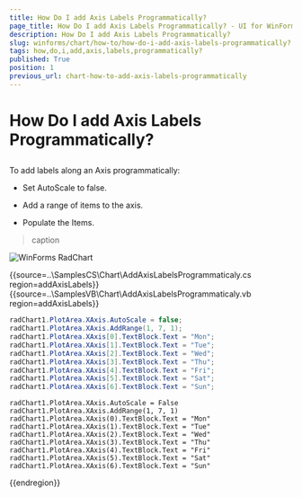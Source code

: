 ```yaml
---
title: How Do I add Axis Labels Programmatically?
page_title: How Do I add Axis Labels Programmatically? - UI for WinForms Documentation
description: How Do I add Axis Labels Programmatically?
slug: winforms/chart/how-to/how-do-i-add-axis-labels-programmatically?
tags: how,do,i,add,axis,labels,programmatically?
published: True
position: 1
previous_url: chart-how-to-add-axis-labels-programmatically
---
```


# How Do I add Axis Labels Programmatically?



## 

To add labels along an Axis programmatically:

* Set AutoScale to false.

* Add a range of items to the axis.

* Populate the Items.




>caption 

![WinForms RadChart ](images/chart-how-to-add-axis-labels-programmatically001.png) 

{{source=..\SamplesCS\Chart\AddAxisLabelsProgrammaticaly.cs region=addAxisLabels}} 
{{source=..\SamplesVB\Chart\AddAxisLabelsProgrammaticaly.vb region=addAxisLabels}} 

````C#
radChart1.PlotArea.XAxis.AutoScale = false;
radChart1.PlotArea.XAxis.AddRange(1, 7, 1);
radChart1.PlotArea.XAxis[0].TextBlock.Text = "Mon";
radChart1.PlotArea.XAxis[1].TextBlock.Text = "Tue";
radChart1.PlotArea.XAxis[2].TextBlock.Text = "Wed";
radChart1.PlotArea.XAxis[3].TextBlock.Text = "Thu";
radChart1.PlotArea.XAxis[4].TextBlock.Text = "Fri";
radChart1.PlotArea.XAxis[5].TextBlock.Text = "Sat";
radChart1.PlotArea.XAxis[6].TextBlock.Text = "Sun";

````
````VB.NET
radChart1.PlotArea.XAxis.AutoScale = False
radChart1.PlotArea.XAxis.AddRange(1, 7, 1)
radChart1.PlotArea.XAxis(0).TextBlock.Text = "Mon"
radChart1.PlotArea.XAxis(1).TextBlock.Text = "Tue"
radChart1.PlotArea.XAxis(2).TextBlock.Text = "Wed"
radChart1.PlotArea.XAxis(3).TextBlock.Text = "Thu"
radChart1.PlotArea.XAxis(4).TextBlock.Text = "Fri"
radChart1.PlotArea.XAxis(5).TextBlock.Text = "Sat"
radChart1.PlotArea.XAxis(6).TextBlock.Text = "Sun"

````

{{endregion}} 





